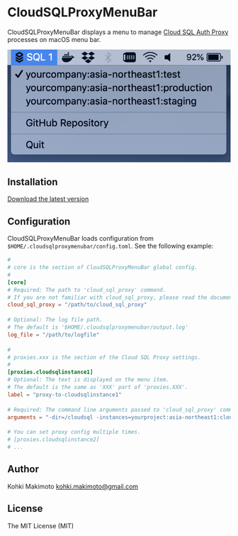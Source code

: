 # CloudSQLProxyMenuBar

CloudSQLProxyMenuBar displays a menu to manage [Cloud SQL Auth Proxy](https://cloud.google.com/sql/docs/mysql/sql-proxy) processes on macOS menu bar.

![screenshot.png](https://raw.githubusercontent.com/kohkimakimoto/CloudSQLProxyMenuBar/master/screenshot.png)

## Installation

[Download the latest version](https://github.com/kohkimakimoto/CloudSQLProxyMenuBar/releases/latest)

## Configuration

CloudSQLProxyMenuBar loads configuration from `$HOME/.cloudsqlproxymenubar/config.toml`. See the following example:

```toml
#
# core is the section of CloudSQLProxyMenuBar global config.
#
[core]
# Required: The path to 'cloud_sql_proxy' command.
# If you are not familiar with cloud_sql_proxy, please read the document: https://cloud.google.com/sql/docs/mysql/sql-proxy
cloud_sql_proxy = "/path/to/cloud_sql_proxy"

# Optional: The log file path.
# The default is '$HOME/.cloudsqlproxymenubar/output.log'
log_file = "/path/to/logfile"

#
# proxies.xxx is the section of the Cloud SQL Proxy settings.
#
[proxies.cloudsqlinstance1]
# Optional: The text is displayed on the menu item.
# The default is the same as 'XXX' part of 'proxies.XXX'.
label = "proxy-to-cloudsqlinstance1"

# Required: The command line arguments passed to 'cloud_sql_proxy' command.
arguments = "-dir=/cloudsql -instances=yourproject:asia-northeast1:cloudsqlinstance1 -credential_file=/path/to/service_account.json"

# You can set proxy config multiple times.
# [proxies.cloudsqlinstance2]
# ...
```

## Author

Kohki Makimoto <kohki.makimoto@gmail.com>

## License

The MIT License (MIT)
